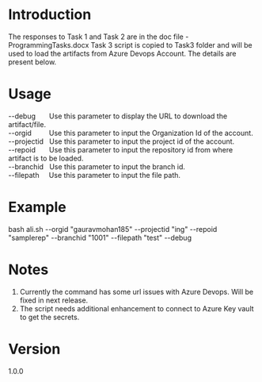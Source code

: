 # Introduction
The responses to Task 1 and Task 2 are in the doc file - ProgrammingTasks.docx
Task 3 script is copied to Task3 folder and will be used to load the artifacts from Azure Devops Account.
The details are present below.

# Usage
--debug      &nbsp;&nbsp;&nbsp;&nbsp;&nbsp; Use this parameter to display the URL to download the artifact/file.  
--orgid      &nbsp;&nbsp;&nbsp;&nbsp;&nbsp;&nbsp;&nbsp;&nbsp;Use this parameter to input the Organization Id of the account.  
--projectid  &nbsp;&nbsp;Use this parameter to input the project id of the account.  
--repoid     &nbsp;&nbsp;&nbsp;&nbsp;&nbsp;&nbsp;Use this parameter to input the repository id from where artifact is to be loaded.  
--branchid   &nbsp;&nbsp;Use this parameter to input the branch id.  
--filepath   &nbsp;&nbsp;&nbsp;&nbsp;Use this parameter to input the file path.  

# Example  
bash ali.sh --orgid "gauravmohan185" --projectid "ing" --repoid "samplerep" --branchid "1001" --filepath "test" --debug  

# Notes
1) Currently the command has some url issues with Azure Devops. Will be fixed in next release.  
2) The script needs additional enhancement to connect to Azure Key vault to get the secrets.  

# Version
1.0.0

